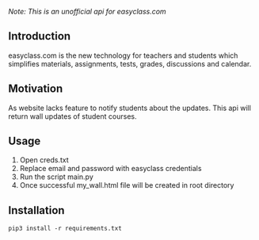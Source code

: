 <i>Note: This is an unofficial api for easyclass.com</i>

<h2>Introduction</h2>
easyclass.com is the new technology for teachers and students which simplifies materials, assignments, tests, grades, discussions and calendar.

<h2>Motivation</h2>
As website lacks feature to notify students about the updates. This api will return wall updates of student courses.

<h2>Usage</h2>
<ol>
 <li>Open creds.txt</li>
 <li>Replace email and password with easyclass credentials</li>
 <li>Run the script main.py </li>
 <li>Once successful my_wall.html file will be created in root directory</li>
</ol>


<h2>Installation</h2>
 <code>pip3 install -r requirements.txt</code>

